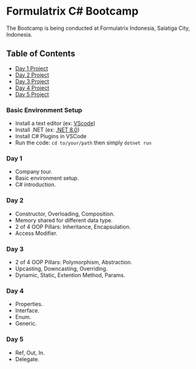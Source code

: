 # Formulatrix C# Bootcamp

The Bootcamp is being conducted at Formulatrix Indonesia, Salatiga City, Indonesia.

## Table of Contents
- [Day 1 Project](https://github.com/yudharisandy/Bootcamp-Formulatrix-C-/tree/main/Day%201)
- [Day 2 Project](https://github.com/yudharisandy/Bootcamp-Formulatrix-CSharp/tree/main/Day%202)
- [Day 3 Project](https://github.com/yudharisandy/Bootcamp-Formulatrix-CSharp/tree/main/Day%203)
- [Day 4 Project](https://github.com/yudharisandy/Bootcamp-Formulatrix-CSharp/tree/main/Day%204)
- [Day 5 Project](https://github.com/yudharisandy/Bootcamp-Formulatrix-CSharp/tree/main/Day%205)

### Basic Environment Setup
- Install a text editor (ex: [VScode](https://code.visualstudio.com/download))
- Install .NET (ex: [.NET 8.0](https://dotnet.microsoft.com/en-us/download))
- Install C# Plugins in VSCode
- Run the code: ```cd to/your/path``` then simply ```dotnet run```

### Day 1
- Company tour.
- Basic environment setup.
- C# introduction.

### Day 2
- Constructor, Overloading, Composition.
- Memory shared for different data type.
- 2 of 4 OOP Pillars: Inheritance, Encapsulation.
- Access Modifier.

### Day 3
- 2 of 4 OOP Pillars: Polymorphism, Abstraction.
- Upcasting, Downcasting, Overriding.
- Dynamic, Static, Extention Method, Params. 

### Day 4
- Properties.
- Interface.
- Enum.
- Generic.

### Day 5
- Ref, Out, In.
- Delegate.